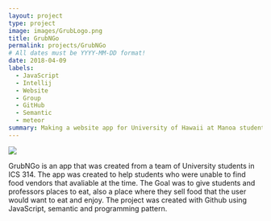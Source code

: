 ```yaml
---
layout: project
type: project
image: images/GrubLogo.png
title: GrubNGo
permalink: projects/GrubNGo
# All dates must be YYYY-MM-DD format!
date: 2018-04-09
labels:
  - JavaScript
  - Intellij
  - Website
  - Group
  - GitHub
  - Semantic
  - meteor
summary: Making a website app for University of Hawaii at Manoa students who need a place to eat
---
```


<img class="ui image" src="{{ site.baseurl }}/images/GrubNGo.jpg">


GrubNGo is an app that was created from a team of University students in ICS 314. The app was created to help students who were unable to find food vendors that avaliable at the time. The Goal was to give students and professors places to eat, also a place where they sell food that the user would want to eat and enjoy. The project was created with Github using JavaScript, semantic and programming pattern. 
